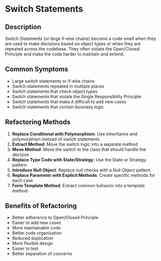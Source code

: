 # Switch Statements

## Description
Switch Statements (or large if-else chains) become a code smell when they are used to make decisions based on object types or when they are repeated across the codebase. They often violate the Open/Closed Principle and make the code harder to maintain and extend.

## Common Symptoms
- Large switch statements or if-else chains
- Switch statements repeated in multiple places
- Switch statements that check object types
- Switch statements that violate the Single Responsibility Principle
- Switch statements that make it difficult to add new cases
- Switch statements that contain business logic

## Refactoring Methods
1. **Replace Conditional with Polymorphism**: Use inheritance and polymorphism instead of switch statements
2. **Extract Method**: Move the switch logic into a separate method
3. **Move Method**: Move the switch to the class that should handle the decision
4. **Replace Type Code with State/Strategy**: Use the State or Strategy pattern
5. **Introduce Null Object**: Replace null checks with a Null Object pattern
6. **Replace Parameter with Explicit Methods**: Create specific methods for each case
7. **Form Template Method**: Extract common behavior into a template method

## Benefits of Refactoring
- Better adherence to Open/Closed Principle
- Easier to add new cases
- More maintainable code
- Better code organization
- Reduced duplication
- More flexible design
- Easier to test
- Better separation of concerns 

